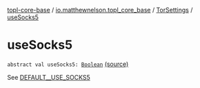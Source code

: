 [topl-core-base](../../index.md) / [io.matthewnelson.topl_core_base](../index.md) / [TorSettings](index.md) / [useSocks5](./use-socks5.md)

# useSocks5

`abstract val useSocks5: `[`Boolean`](https://kotlinlang.org/api/latest/jvm/stdlib/kotlin/-boolean/index.html) [(source)](https://github.com/05nelsonm/TorOnionProxyLibrary-Android/blob/master/topl-core-base/src/main/java/io/matthewnelson/topl_core_base/TorSettings.kt#L333)

See [DEFAULT__USE_SOCKS5](-d-e-f-a-u-l-t__-u-s-e_-s-o-c-k-s5.md)

